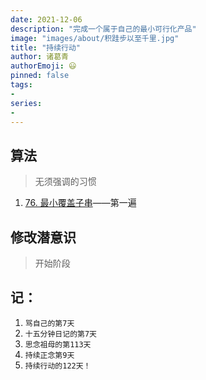 ```yaml
---
date: 2021-12-06
description: "完成一个属于自己的最小可行化产品"
image: "images/about/积跬步以至千里.jpg"
title: "持续行动"
author: 诸葛青
authorEmoji: 😃
pinned: false
tags:
- 
series:
-
---
```



## 算法
> 无须强调的习惯
1. [76. 最小覆盖子串](https://leetcode-cn.com/problems/minimum-window-substring/)——第一遍

## 修改潜意识
> 开始阶段

## 记：
1. `骂自己的第7天` 
2. `十五分钟日记的第7天`
3. `思念祖母的第113天`
4. `持续正念第9天`
5. `持续行动的122天！`
</font>

